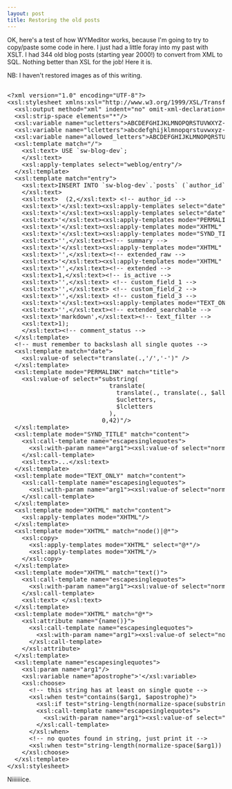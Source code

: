 ```yaml
---
layout: post
title: Restoring the old posts
---
```

<p>OK, here's a test of how WYMeditor works, because I'm going to try to copy/paste some code in here. I just had a little foray into my past with XSLT. I had 344 old blog posts (starting year 2000!) to convert from XML to SQL. Nothing better than XSL for the job! Here it is.</p><p>NB: I haven't restored images as of this writing.</p><pre><br />&lt;?xml version="1.0" encoding="UTF-8"?&gt;<br />&lt;xsl:stylesheet xmlns:xsl="http://www.w3.org/1999/XSL/Transform" version="1.0"&gt;<br />  &lt;xsl:output method="xml" indent="no" omit-xml-declaration="yes" encoding="ASCII"/&gt;<br />  &lt;xsl:strip-space elements="*"/&gt;<br />  &lt;xsl:variable name="ucletters"&gt;ABCDEFGHIJKLMNOPQRSTUVWXYZ- &lt;/xsl:variable&gt;<br />  &lt;xsl:variable name="lcletters"&gt;abcdefghijklmnopqrstuvwxyz-_&lt;/xsl:variable&gt;<br />  &lt;xsl:variable name="allowed_letters"&gt;ABCDEFGHIJKLMNOPQRSTUVWXYZabcdefghijklmnopqrstuvwxyz-_ &lt;/xsl:variable&gt;<br />  &lt;xsl:template match="/"&gt;<br />    &lt;xsl:text&gt; USE `sw-blog-dev`;<br />    &lt;/xsl:text&gt;<br />    &lt;xsl:apply-templates select="weblog/entry"/&gt;<br />  &lt;/xsl:template&gt;<br />  &lt;xsl:template match="entry"&gt;<br />    &lt;xsl:text&gt;INSERT INTO `sw-blog-dev`.`posts` (`author_id`,`created_at`,`modified_at`,`permalink`,`title`,`synd_title`,`summary`,`body_raw`,`extended_raw`,`body`,`extended`,`is_active`,`custom_field_1`,`custom_field_2`,`custom_field_3`,`body_searchable`,`extended_searchable`,`text_filter`,`comment_status`) VALUES<br />    &lt;/xsl:text&gt;<br />    &lt;xsl:text&gt;  (2,&lt;/xsl:text&gt; &lt;!-- author_id --&gt;<br />    &lt;xsl:text&gt;'&lt;/xsl:text&gt;&lt;xsl:apply-templates select="date"/&gt;&lt;xsl:text&gt; 12:00:00',&lt;/xsl:text&gt; &lt;!-- created_at --&gt;<br />    &lt;xsl:text&gt;'&lt;/xsl:text&gt;&lt;xsl:apply-templates select="date"/&gt;&lt;xsl:text&gt; 12:00:00',&lt;/xsl:text&gt; &lt;!-- modified_at --&gt;<br />    &lt;xsl:text&gt;'&lt;/xsl:text&gt;&lt;xsl:apply-templates mode="PERMALINK" select="title"/&gt;&lt;xsl:text&gt;',&lt;/xsl:text&gt;&lt;!-- permalink --&gt;<br />    &lt;xsl:text&gt;'&lt;/xsl:text&gt;&lt;xsl:apply-templates mode="XHTML" select="title/text()"/&gt;&lt;xsl:text&gt;',&lt;/xsl:text&gt;&lt;!-- title --&gt;<br />    &lt;xsl:text&gt;'&lt;/xsl:text&gt;&lt;xsl:apply-templates mode="SYND_TITLE" select="content"/&gt;&lt;xsl:text&gt;',&lt;/xsl:text&gt;&lt;!-- synd_title --&gt;<br />    &lt;xsl:text&gt;'',&lt;/xsl:text&gt;&lt;!-- summary --&gt;<br />    &lt;xsl:text&gt;'&lt;/xsl:text&gt;&lt;xsl:apply-templates mode="XHTML" select="content"/&gt;&lt;xsl:text&gt;',&lt;/xsl:text&gt;&lt;!-- body_raw --&gt; <br />    &lt;xsl:text&gt;'',&lt;/xsl:text&gt;&lt;!-- extended_raw --&gt;<br />    &lt;xsl:text&gt;'&lt;/xsl:text&gt;&lt;xsl:apply-templates mode="XHTML" select="content"/&gt;&lt;xsl:text&gt;',&lt;/xsl:text&gt;&lt;!-- body --&gt;<br />    &lt;xsl:text&gt;'',&lt;/xsl:text&gt;&lt;!-- extended --&gt;<br />    &lt;xsl:text&gt;1,&lt;/xsl:text&gt;&lt;!-- is_active --&gt;<br />    &lt;xsl:text&gt;'',&lt;/xsl:text&gt; &lt;!-- custom_field_1 --&gt;<br />    &lt;xsl:text&gt;'',&lt;/xsl:text&gt; &lt;!-- custom_field_2 --&gt;<br />    &lt;xsl:text&gt;'',&lt;/xsl:text&gt; &lt;!-- custom_field_3 --&gt;<br />    &lt;xsl:text&gt;'&lt;/xsl:text&gt;&lt;xsl:apply-templates mode="TEXT_ONLY" select="content"/&gt;&lt;xsl:text&gt;',&lt;/xsl:text&gt;&lt;!-- body_searchable --&gt;<br />    &lt;xsl:text&gt;'',&lt;/xsl:text&gt;&lt;!-- extended_searchable --&gt;<br />    &lt;xsl:text&gt;'markdown',&lt;/xsl:text&gt;&lt;!-- text_filter --&gt;<br />    &lt;xsl:text&gt;1);<br />    &lt;/xsl:text&gt;&lt;!-- comment_status --&gt;<br />  &lt;/xsl:template&gt;<br />  &lt;!-- must remember to backslash all single quotes --&gt;<br />  &lt;xsl:template match="date"&gt;<br />    &lt;xsl:value-of select="translate(.,'/','-')" /&gt;<br />  &lt;/xsl:template&gt;<br />  &lt;xsl:template mode="PERMALINK" match="title"&gt;<br />    &lt;xsl:value-of select="substring(<br />                            translate(<br />                              translate(., translate(., $allowed_letters, ''), ''),<br />                              $ucletters,<br />                              $lcletters<br />                            ),<br />                          0,42)"/&gt;<br />  &lt;/xsl:template&gt;<br />  &lt;xsl:template mode="SYND_TITLE" match="content"&gt;<br />    &lt;xsl:call-template name="escapesinglequotes"&gt;<br />      &lt;xsl:with-param name="arg1"&gt;&lt;xsl:value-of select="normalize-space( substring(.,0,42) )"/&gt;&lt;/xsl:with-param&gt;<br />    &lt;/xsl:call-template&gt;<br />    &lt;xsl:text&gt;...&lt;/xsl:text&gt;<br />  &lt;/xsl:template&gt;<br />  &lt;xsl:template mode="TEXT_ONLY" match="content"&gt;<br />    &lt;xsl:call-template name="escapesinglequotes"&gt;<br />      &lt;xsl:with-param name="arg1"&gt;&lt;xsl:value-of select="normalize-space(.)"/&gt;&lt;/xsl:with-param&gt;<br />    &lt;/xsl:call-template&gt;<br />  &lt;/xsl:template&gt;<br />  &lt;xsl:template mode="XHTML" match="content"&gt;<br />    &lt;xsl:apply-templates mode="XHTML"/&gt;<br />  &lt;/xsl:template&gt;<br />  &lt;xsl:template mode="XHTML" match="node()|@*"&gt;<br />    &lt;xsl:copy&gt;<br />      &lt;xsl:apply-templates mode="XHTML" select="@*"/&gt;<br />      &lt;xsl:apply-templates mode="XHTML"/&gt;<br />    &lt;/xsl:copy&gt;<br />  &lt;/xsl:template&gt;<br />  &lt;xsl:template mode="XHTML" match="text()"&gt;<br />    &lt;xsl:call-template name="escapesinglequotes"&gt;<br />      &lt;xsl:with-param name="arg1"&gt;&lt;xsl:value-of select="normalize-space(.)"/&gt;&lt;/xsl:with-param&gt;<br />    &lt;/xsl:call-template&gt;<br />    &lt;xsl:text&gt; &lt;/xsl:text&gt;<br />  &lt;/xsl:template&gt;<br />  &lt;xsl:template mode="XHTML" match="@*"&gt;<br />    &lt;xsl:attribute name="{name()}"&gt;<br />      &lt;xsl:call-template name="escapesinglequotes"&gt;<br />        &lt;xsl:with-param name="arg1"&gt;&lt;xsl:value-of select="normalize-space(.)"/&gt;&lt;/xsl:with-param&gt;<br />      &lt;/xsl:call-template&gt;<br />    &lt;/xsl:attribute&gt;<br />  &lt;/xsl:template&gt;<br />  &lt;xsl:template name="escapesinglequotes"&gt;<br />    &lt;xsl:param name="arg1"/&gt;<br />    &lt;xsl:variable name="apostrophe"&gt;'&lt;/xsl:variable&gt;<br />    &lt;xsl:choose&gt;<br />      &lt;!-- this string has at least on single quote --&gt;<br />      &lt;xsl:when test="contains($arg1, $apostrophe)"&gt;<br />        &lt;xsl:if test="string-length(normalize-space(substring-before($arg1, $apostrophe))) &gt; 0"&gt;&lt;xsl:value-of select="substring-before($arg1, $apostrophe)" disable-output-escaping="yes"/&gt;\\'&lt;/xsl:if&gt;<br />        &lt;xsl:call-template name="escapesinglequotes"&gt;<br />          &lt;xsl:with-param name="arg1"&gt;&lt;xsl:value-of select="substring-after($arg1, $apostrophe)" disable-output-escaping="yes"/&gt;&lt;/xsl:with-param&gt;<br />        &lt;/xsl:call-template&gt;<br />      &lt;/xsl:when&gt;<br />      &lt;!-- no quotes found in string, just print it --&gt;<br />      &lt;xsl:when test="string-length(normalize-space($arg1)) &gt; 0"&gt;&lt;xsl:value-of select="normalize-space($arg1)"/&gt;&lt;/xsl:when&gt;<br />    &lt;/xsl:choose&gt;<br />  &lt;/xsl:template&gt;<br />&lt;/xsl:stylesheet&gt;</pre><p>Niiiiiiice.</p>
